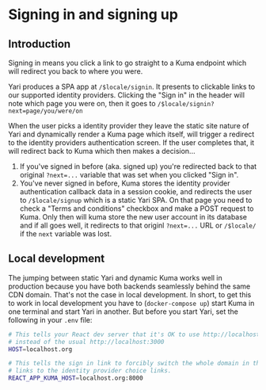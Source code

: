 # Signing in and signing up

## Introduction

Signing in means you click a link to go straight to a Kuma endpoint which
will redirect you back to where you were.

Yari produces a SPA app at `/$locale/signin`. It presents to clickable
links to our supported identity providers. Clicking the "Sign in" in the
header will note which page you were on, then it goes to
`/$locale/signin?next=page/you/were/on`

When the user picks a identity provider they leave the static site
nature of Yari and dynamically render a Kuma page which itself,
will trigger a redirect to the identity providers authentication screen.
If the user completes that, it will redirect back to Kuma which then
makes a decision...

1. If you've signed in before (aka. signed up) you're redirected back to
   that original `?next=...` variable that was set when you clicked "Sign in".
2. You've never signed in before, Kuma stores the identity provider authentication
   callback data in a session cookie, and redirects the user to `/$locale/signup`
   which is a static Yari SPA. On that page you need to check a "Terms and conditions"
   checkbox and make a POST request to Kuma. Only then will kuma store the new
   user account in its database and if all goes well, it redirects to that
   originl `?next=...` URL or `/$locale/` if the `next` variable was lost.

## Local development

The jumping between static Yari and dynamic Kuma works well in production because
you have both backends seamlessly behind the same CDN domain. That's not the case
in local development. In short, to get this to work in local development you
have to (`docker-compose up`) start Kuma in one terminal and start Yari in
another. But before you start Yari, set the following in your `.env` file:

```sh
# This tells your React dev server that it's OK to use http://localhost.org:3000
# instead of the usual http://localhost:3000
HOST=localhost.org

# This tells the sign in link to forcibly switch the whole domain in the
# links to the identity provider choice links.
REACT_APP_KUMA_HOST=localhost.org:8000
```
